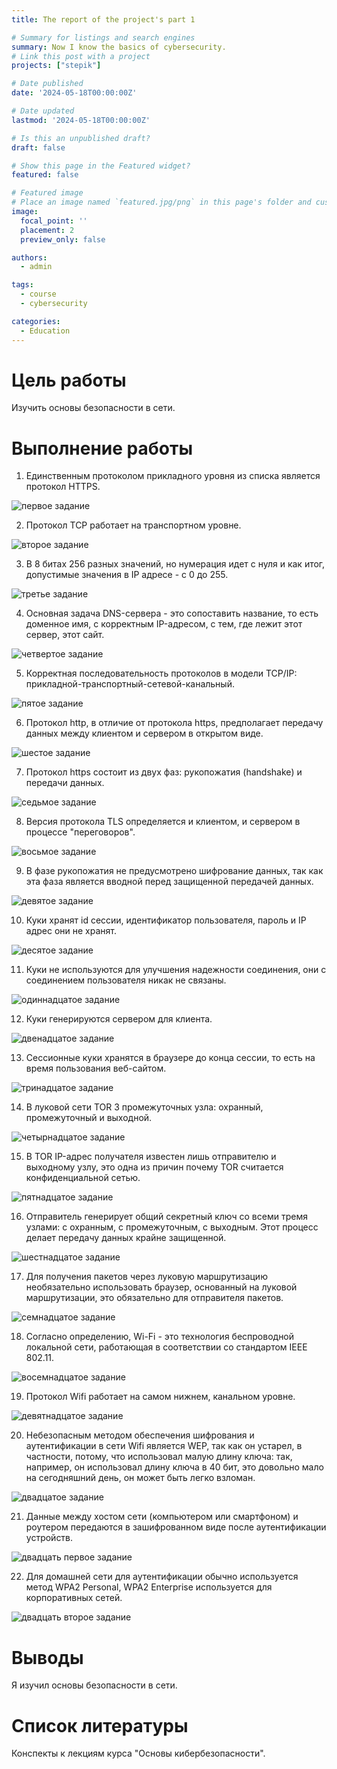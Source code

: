 ```yaml
---
title: The report of the project's part 1

# Summary for listings and search engines
summary: Now I know the basics of cybersecurity.
# Link this post with a project
projects: ["stepik"]

# Date published
date: '2024-05-18T00:00:00Z'

# Date updated
lastmod: '2024-05-18T00:00:00Z'

# Is this an unpublished draft?
draft: false

# Show this page in the Featured widget?
featured: false

# Featured image
# Place an image named `featured.jpg/png` in this page's folder and customize its options here.
image:
  focal_point: ''
  placement: 2
  preview_only: false

authors:
  - admin

tags:
  - course
  - cybersecurity

categories:
  - Education
---
```



# Цель работы

Изучить основы безопасности в сети.

# Выполнение работы

1. Единственным протоколом прикладного уровня из списка является протокол HTTPS.

![первое задание](image/1.png)

2. Протокол TCP работает на транспортном уровне.

![второе задание](image/2.png)

3. В 8 битах 256 разных значений, но нумерация идет с нуля и как итог, допустимые значения в IP адресе - с 0 до 255.

![третье задание](image/3.png)

4.  Основная задача DNS-сервера - это сопоставить название, то есть доменное имя, с корректным IP-адресом, с тем, где лежит этот сервер, этот сайт. 

![четвертое задание](image/4.png)

5. Корректная последовательность протоколов в модели TCP/IP: прикладной-транспортный-сетевой-канальный.

![пятое задание](image/5.png)

6. Протокол http, в отличие от протокола https, предполагает передачу данных между клиентом и сервером в открытом виде. 

![шестое задание](image/6.png)

7. Протокол https состоит из двух фаз: рукопожатия (handshake) и передачи данных.

![седьмое задание](image/7.png)

8. Версия протокола TLS определяется и клиентом, и сервером в процессе "переговоров".

![восьмое задание](image/8.png)

9. В фазе рукопожатия не предусмотрено шифрование данных, так как эта фаза является вводной перед защищенной передачей данных. 

![девятое задание](image/9.png)

10. Куки хранят id сессии, идентификатор пользователя, пароль и IP адрес они не хранят.

![десятое задание](image/10.png)

11. Куки не используются для улучшения надежности соединения, они с соединением пользователя никак не связаны.

![одиннадцатое задание](image/11.png)

12. Куки генерируются сервером для клиента.

![двенадцатое задание](image/12.png)

13. Сессионные куки хранятся в браузере до конца сессии, то есть на время пользования веб-сайтом.

![тринадцатое задание](image/13.png)

14. В луковой сети TOR 3 промежуточных узла: охранный, промежуточный и выходной.

![четырнадцатое задание](image/14.png)

15. В TOR IP-адрес получателя известен лишь отправителю и выходному узлу, это одна из причин почему TOR считается конфиденциальной сетью.

![пятнадцатое задание](image/15.png)

16. Отправитель генерирует общий секретный ключ со всеми тремя узлами: с охранным, с промежуточным, с выходным. Этот процесс делает передачу данных крайне защищенной. 

![шестнадцатое задание](image/16.png)

17. Для получения пакетов через луковую маршрутизацию необязательно использовать браузер, основанный на луковой маршрутизации, это обязательно для отправителя пакетов.

![семнадцатое задание](image/17.png)

18. Согласно определению, Wi-Fi - это технология беспроводной локальной сети, работающая в соответствии со стандартом IEEE 802.11. 

![восемнадцатое задание](image/18.png)

19. Протокол Wifi работает на самом нижнем, канальном уровне.

![девятнадцатое задание](image/19.png)

20. Небезопасным методом обеспечения шифрования и аутентификации в сети Wifi является WEP, так как он устарел, в частности, потому, что использовал малую длину ключа: так, например, он использовал длину ключа в 40 бит, это довольно мало на сегодняшний день, он может быть легко взломан.

![двадцатое задание](image/20.png)

21. Данные между хостом сети (компьютером или смартфоном) и роутером передаются в зашифрованном виде после аутентификации устройств.

![двадцать первое задание](image/21.png)

22. Для домашней сети для аутентификации обычно используется метод WPA2 Personal, WPA2 Enterprise используется для корпоративных сетей.

![двадцать второе задание](image/22.png)

# Выводы

Я изучил основы безопасности в сети.

# Список литературы

Конспекты к лекциям курса "Основы кибербезопасности".
